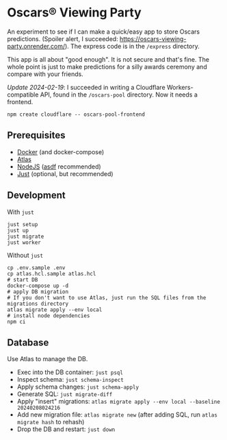 # Oscars® Viewing Party

An experiment to see if I can make a quick/easy app to store Oscars predictions. (Spoiler alert, I succeeded: https://oscars-viewing-party.onrender.com/). The express code is in the `/express` directory.

This app is all about "good enough". It is not secure and that's fine. The whole point is just to make predictions for a silly awards ceremony and compare with your friends.

_Update 2024-02-19_: I succeeded in writing a Cloudflare Workers-compatible API, found in the `/oscars-pool` directory. Now it needs a frontend.

```shell
npm create cloudflare -- oscars-pool-frontend
```

## Prerequisites

- [Docker](https://www.docker.com/) (and docker-compose)
- [Atlas](https://atlasgo.io/)
- [NodeJS](https://nodejs.org/en) ([asdf](https://asdf-vm.com/) recommended)
- [Just](https://github.com/casey/just/blob/master/README.md#packages) (optional, but recommended)

## Development

With `just`

```shell
just setup
just up
just migrate
just worker
```

Without `just`

```shell
cp .env.sample .env
cp atlas.hcl.sample atlas.hcl
# start DB
docker-compose up -d
# apply DB migration
# If you don't want to use Atlas, just run the SQL files from the migrations directory
atlas migrate apply --env local
# install node dependencies
npm ci
```

## Database

Use Atlas to manage the DB.

- Exec into the DB container: `just psql`
- Inspect schema: `just schema-inspect`
- Apply schema changes: `just schema-apply`
- Generate SQL: `just migrate-diff`
- Apply "insert" migrations: `atlas migrate apply --env local --baseline 20240208024216`
- Add new migration file: `atlas migrate new` (after adding SQL, run `atlas migrate hash` to rehash)
- Drop the DB and restart: `just down`

